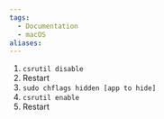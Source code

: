 ```yaml
---
tags:
  - Documentation
  - macOS
aliases:
---
```

1. `csrutil disable`
2. Restart
3. `sudo chflags hidden [app to hide]`
4. `csrutil enable`
5. Restart